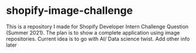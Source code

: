 # shopify-image-challenge
This is a repository I made for Shopify Developer Intern Challenge Question (Summer 2021). The plan is to show a complete application using image repositories. Current idea is to go with AI/ Data science twist. Add other info later
